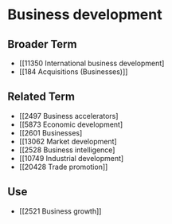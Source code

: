 # Business development  

## Broader Term

- [[11350 International business development]
- [[184 Acquisitions (Businesses)]]  

## Related Term

- [[2497 Business accelerators]
- [[5873 Economic development]
- [[2601 Businesses]
- [[13062 Market development]
- [[2528 Business intelligence]
- [[10749 Industrial development]
- [[20428 Trade promotion]]  

## Use

- [[2521 Business growth]]  


